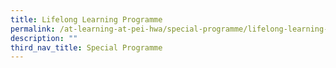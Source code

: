 ```yaml
---
title: Lifelong Learning Programme
permalink: /at-learning-at-pei-hwa/special-programme/lifelong-learning-programme/
description: ""
third_nav_title: Special Programme
---
```

